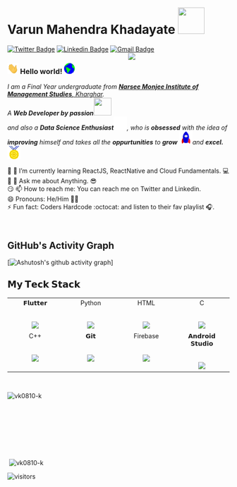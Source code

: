 # Varun Mahendra Khadayate&nbsp;<img src="https://media.giphy.com/media/12oufCB0MyZ1Go/giphy.gif" width="60px" height="60px">

[![Twitter Badge](https://img.shields.io/badge/-@Varun-1ca0f1?style=flat-square&labelColor=1ca0f1&logo=twitter&logoColor=white&link=https://twitter.com/khadayate_varun)](https://twitter.com/khadayate_varun) [![Linkedin Badge](https://img.shields.io/badge/-Varun-blue?style=flat-square&logo=Linkedin&logoColor=white&link=https://www.linkedin.com/in/varun-k-578711195/)](https://www.linkedin.com/in/varun-k-578711195/) [![Gmail Badge](https://img.shields.io/badge/-varunkhadayate0810@gmail.com-c14438?style=flat-square&logo=Gmail&logoColor=white&link=mailto:varunkhadaayte0810@gmail.com)](mailto:varunkhadayate0810@gmail.com) 
<img align='right' src="https://media.giphy.com/media/M9gbBd9nbDrOTu1Mqx/giphy.gif" width="230">

### <img src="Assets\Hi.gif" width="25px" height="25px"> Hello world!&nbsp;<img src="Assets\Earth.gif" width="25px" height="25px">

<p>
  <em>
    I am a Final Year undergraduate from <a href="https://www.nmims.edu/"> <b>Narsee Monjee Institute of Management Studies</b>, Kharghar</a>. <br>
    A <b>Web Developer by passion</b><img src="https://media.giphy.com/media/WUlplcMpOCEmTGBtBW/giphy.gif" width="40px" height="40px"><br>and also a <b>Data Science Enthusiast</b><img src="Assets\tensorflow.gif" width="30px" height="30px">, who is <b>obsessed</b>
    with the idea of <b>improving</b> himself and takes all the <b>oppurtunities</b> to 
    <b>grow</b> <img src="Assets\Rocket.gif" width="30px" height="30px">and 
    <b>excel.</b> <img src="Assets\Medal.gif" width="30px" height="30px">
  </em>  
</p>

:star2:	 🌱 I’m currently learning ReactJS, ReactNative and Cloud Fundamentals. :computer: <br>
:thinking:	 💬 Ask me about Anything. :sunglasses:	<br>
:smirk:	 📫 How to reach me: You can reach me on Twitter and Linkedin. <br>
😄	  Pronouns: He/Him :technologist:	 <br>
:zap:	 Fun fact: Coders Hardcode :octocat: and listen to their fav playlist :headphones:.


<br>

## GitHub's Activity Graph
[![Ashutosh's github activity graph](https://github-readme-activity-graph.cyclic.app/graph?username=vk0810-k&theme=github-compact)]
<br>

  

## 𝗠𝘆 𝗧𝗲𝗰𝗸 𝗦𝘁𝗮𝗰𝗸

<table>
  <tbody>
    <tr valign="top">
      <td width="25%" align="center">
        <span>𝗙𝗹𝘂𝘁𝘁𝗲𝗿</span><br><br><br>
        <img height="64px" src="https://cdn.svgporn.com/logos/flutter.svg">
      </td>
      <td width="25%" align="center">
        <span>Python</span><br><br><br>
        <img height="64px" src="https://cdn.svgporn.com/logos/python.svg">
      </td>
      <td width="25%" align="center">
        <span>HTML</span><br><br><br>
        <img height="64px" src="https://upload.wikimedia.org/wikipedia/commons/6/61/HTML5_logo_and_wordmark.svg">
      </td>
      <td width="25%" align="center">
        <span>C</span><br><br><br>
        <img height="64px" src="https://cdn.svgporn.com/logos/c.svg">
      </td>
    </tr>
    <tr valign="top">
      <td width="25%" align="center">
        <span>C++</span><br><br><br>
        <img height="64px" src="https://upload.wikimedia.org/wikipedia/commons/thumb/1/18/ISO_C%2B%2B_Logo.svg/306px-ISO_C%2B%2B_Logo.svg.png">
      </td>
      <td width="25%" align="center">
        <span>𝗚𝗶𝘁</span><br><br><br>
        <img height="64px" src="https://cdn.svgporn.com/logos/git-icon.svg">
      </td>
      <td width="25%" align="center">
        <span>Firebase</span><br><br><br>
        <img height="64px" src="https://cdn.svgporn.com/logos/firebase.svg">
      </td>
      <td width="25%" align="center">
        <span>𝗔𝗻𝗱𝗿𝗼𝗶𝗱 𝗦𝘁𝘂𝗱𝗶𝗼</span><br><br><br>
        <img height="64px" src="https://cdn.svgporn.com/logos/android-icon.svg">
      </td>
    </tr>
  </tbody>
</table>

<br>

<p><img align="left" src="https://github-readme-stats.vercel.app/api/top-langs/?username=vk0810-k&layout=compact" alt="vk0810-k" /></p>
<br><br><br><br><br><br><br><br>
<p>&nbsp;<img align="center" src="https://github-readme-stats.vercel.app/api?username=vk0810-k&show_icons=true" alt="vk0810-k" /></p>



![visitors](https://visitor-badge.laobi.icu/badge?page_id=vk0810-k)

